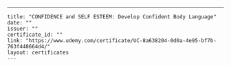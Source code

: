 ---
    title: "CONFIDENCE and SELF ESTEEM: Develop Confident Body Language"
    date: ""
    issuer: ""
    certificate_id: ""
    link: "https://www.udemy.com/certificate/UC-8a638204-0d0a-4e95-bf7b-763f448664d4/"
    layout: certificates
    ---
    